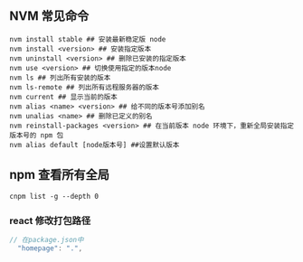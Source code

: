 

## NVM 常见命令
```shell
nvm install stable ## 安装最新稳定版 node
nvm install <version> ## 安装指定版本
nvm uninstall <version> ## 删除已安装的指定版本
nvm use <version> ## 切换使用指定的版本node
nvm ls ## 列出所有安装的版本
nvm ls-remote ## 列出所有远程服务器的版本
nvm current ## 显示当前的版本
nvm alias <name> <version> ## 给不同的版本号添加别名
nvm unalias <name> ## 删除已定义的别名
nvm reinstall-packages <version> ## 在当前版本 node 环境下，重新全局安装指定版本号的 npm 包
nvm alias default [node版本号] ##设置默认版本
```


## npm 查看所有全局
```shell
cnpm list -g --depth 0
```

### react 修改打包路径
```js
// 在package.json中
  "homepage": ".",
```
